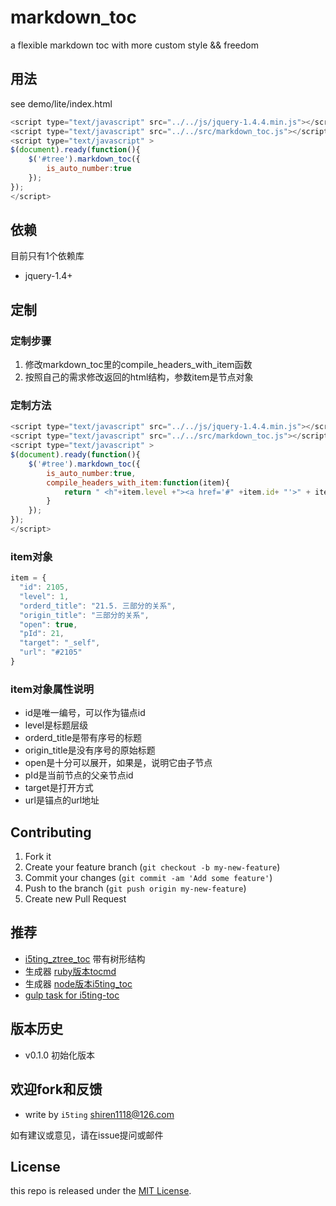 markdown_toc
============

a flexible markdown toc with more custom style && freedom 

## 用法

see demo/lite/index.html

```javascript
<script type="text/javascript" src="../../js/jquery-1.4.4.min.js"></script>
<script type="text/javascript" src="../../src/markdown_toc.js"></script>
<script type="text/javascript" >
$(document).ready(function(){
	$('#tree').markdown_toc({
		is_auto_number:true
	});
});
</script>
```
		
## 依赖

目前只有1个依赖库

- jquery-1.4+

## 定制

### 定制步骤

1. 修改markdown_toc里的compile_headers_with_item函数
1. 按照自己的需求修改返回的html结构，参数item是节点对象

### 定制方法

```javascript
<script type="text/javascript" src="../../js/jquery-1.4.4.min.js"></script>
<script type="text/javascript" src="../../src/markdown_toc.js"></script>
<script type="text/javascript" >
$(document).ready(function(){
	$('#tree').markdown_toc({
		is_auto_number:true,
		compile_headers_with_item:function(item){
			return " <h"+item.level +"><a href='#" +item.id+ "'>" + item.orderd_title + "</a></h"+item.level +">"
		}
	});
});
</script>
```

### item对象

```javascript
item = {
  "id": 2105,
  "level": 1,
  "orderd_title": "21.5. 三部分的关系",
  "origin_title": "三部分的关系",
  "open": true,
  "pId": 21,
  "target": "_self",
  "url": "#2105"
}
```

### item对象属性说明

- id是唯一编号，可以作为锚点id
- level是标题层级
- orderd_title是带有序号的标题
- origin_title是没有序号的原始标题
- open是十分可以展开，如果是，说明它由子节点
- pId是当前节点的父亲节点id
- target是打开方式
- url是锚点的url地址


## Contributing

1. Fork it
2. Create your feature branch (`git checkout -b my-new-feature`)
3. Commit your changes (`git commit -am 'Add some feature'`)
4. Push to the branch (`git push origin my-new-feature`)
5. Create new Pull Request

## 推荐

- [i5ting_ztree_toc](https://github.com/i5ting/i5ting_ztree_toc) 带有树形结构
- 生成器 [ruby版本tocmd](https://github.com/i5ting/tocmd.gem) 
- 生成器 [node版本i5ting_toc](https://github.com/i5ting/tocmd.npm)
- [gulp task for i5ting-toc](https://github.com/i5ting/gulp-i5ting-toc)


## 版本历史

- v0.1.0 初始化版本

## 欢迎fork和反馈

- write by `i5ting` shiren1118@126.com

如有建议或意见，请在issue提问或邮件

## License

this repo is released under the [MIT
License](http://www.opensource.org/licenses/MIT).